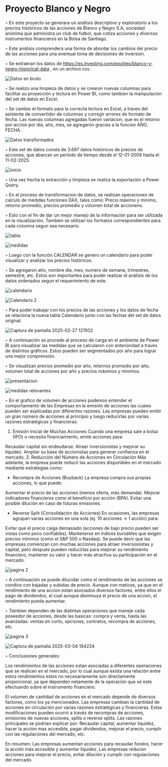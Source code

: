 # Proyecto Blanco y Negro 

◦ En este proyecto se generara un análisis descriptivo y exploratorio a los precios históricos de las acciones de Blanco y Negro S.A, sociedad anónima que 
 administra un club de futbol, que cotiza acciones y diversos instrumentos 
 financieros en la Bolsa de Santiago. 

◦ Este análisis comprendera una forma de abordar los cambios del precio de las acciones para una eventual toma de decisiones de inversión. 

◦ Se extraeran los datos de https://es.investing.com/equities/blanco-y-negro-historical-data , en un archivo csv. 





![Datos en bruto](https://github.com/user-attachments/assets/f13c837c-f3d5-499e-9821-6ba5b5e892af)




◦ Se realizo una limpieza de datos y se crearon nuevas columnas para facilitar su proyección y lectura en Power BI, como tambien la manipulación del set de datos en Excel. 

◦ Se cambio el formato para la correcta lectura en Excel, a traves del asistente de convertidor de columnas y corregir errores de formato de fecha. 
 Las nuevas columnas agregadas fueron variacion, que es el retorno por accion por día, año, mes, se agregaron gracias a la funcion AÑO, FECHA.




![Datos transformados](https://github.com/user-attachments/assets/944b5892-99a3-47c0-8c3a-eec8271f37a7)




◦ Este set de datos consta de 3.697 datos históricos de precios de acciones, que abarcan un periódo de tiempo desde el 12-01-2009 hasta el 11-02-2025.






![inicio](https://github.com/user-attachments/assets/f3062f31-ccab-4967-8042-7ab5417fb8ef)







◦ Una vez hecha la extracción y limpieza se realiza la exportación a Power Query. 

◦ En el proceso de transformacion de datos, se realizan  operaciones de calculo de medidas funciones DAX, tales como: Precio máximo y minimo, retorno promedio, precios promedio y volumen total de accionens. 

◦ Esto con el fin de dar un mejor manejo de la información para ser utilizada en la visualización. Tambien se utilizan los formatos correspondientes para cada columna segun sea necesario.





![tabla](https://github.com/user-attachments/assets/7bde054f-3e6b-4197-b17c-b4e719d951b4)





![medidas](https://github.com/user-attachments/assets/1c388536-26c9-4c22-8201-f1bbb4cf7efe)



◦ Luego con la función CALENDAR se genero un calendario para poder visualizar y analizar los precios históricos. 

◦ Se agregaron año, nombre día, mes, numero de semana, trimestres, semestre, etc. Estos son importantes para poder realizar el análisis de los datos ordenados segun el requerimiento de este.




![calendario](https://github.com/user-attachments/assets/10f718f9-43ee-4aae-bedb-0c9102e44e74)




![Calendario 2](https://github.com/user-attachments/assets/3d61c652-5384-495c-825b-7183ba03701c)



◦ Para poder trabajar con los precios de las acciones y los datos de fecha se relaciona la nueva tabla Calendario junto con las fechas del set de datos original.



![Captura de pantalla 2025-02-27 121502](https://github.com/user-attachments/assets/6143028f-0f41-455c-9fa2-219a9696b4f8)




◦ A continuación se procede al proceso de carga en el ambiente de Power BI para visualizar las medidas que se calcularon con anterioridad a traves de distintos gráficos. Estos pueden ser segmentados por año para lograr una mejor comprensión. 

◦ Se visualizan precios promedio por año, retornos promedio por año, volumen total de acciones por año y precios máximos y minimos.





![presentacion](https://github.com/user-attachments/assets/40de535c-c5ec-4b2b-8118-efa1515f6e34)






![medidas relevantes](https://github.com/user-attachments/assets/04dd0159-00af-4298-b040-fc769ae40371)





◦ En el grafico de volumen de acciones podemos entender el comportamiento de las Empresas en la emisión de acciones las cuales pueden ser explicadas por diferentes razones. Las empresas pueden emitir un gran número de acciones al principio y luego reducirlas por varias razones estratégicas y financieras:

1. Emisión Inicial de Muchas Acciones
Cuando una empresa sale a bolsa (IPO) o necesita financiamiento, emite acciones para:

Recaudar capital sin endeudarse.
Atraer inversionistas y mejorar su liquidez.
Ampliar su base de accionistas para generar confianza en el mercado.
2. Reducción del Número de Acciones en Circulación
Más adelante, la empresa puede reducir las acciones disponibles en el mercado mediante estrategias como:

* Recompra de Acciones (Buyback)
La empresa compra sus propias acciones, lo que puede:

Aumentar el precio de las acciones (menos oferta, más demanda).
Mejorar indicadores financieros como el beneficio por acción (BPA).
Evitar una posible dilución en caso de futuras emisiones.

* Reverse Split (Consolidación de Acciones)
En ocasiones, las empresas agrupan varias acciones en una sola (ej. 10 acciones → 1 acción) para:

Evitar que el precio caiga demasiado (acciones de bajo precio pueden ser vistas como poco confiables).
Mantenerse en índices bursátiles que exigen precios mínimos (como el S&P 500 o Nasdaq).
Se puede decir que las empresas comienzan con muchas acciones para atraer inversionistas y capital, pero después pueden reducirlas para mejorar su rendimiento financiero, mantener su valor y hacer más atractiva su participación en el mercado.





![pagina 2](https://github.com/user-attachments/assets/57c3dc7d-d954-495b-8eeb-7a8540bebfcd)







◦ A continuación se puede dilucidar como el rendimiento de las acciones se condice con bajadas y subidas de precio. Aunque con matices, ya que en el rendimiento de una accion estan asociados diversos factores, entre ellos el pago de dividendos, el cual aunque disminuya el precio de una accion, el rendimiento pueda aumentar. 

◦ Tambien dependen de las distintas operaciones que maneje cada poseedor de acciones, desde las basicas: compra y venta, hasta las avanzadas: ventas en corto, opciones, contratos, recompra de acciones, etc.







![pagina 3](https://github.com/user-attachments/assets/8c37ed1b-3de3-4695-9bda-36eadc3977ea)







![Captura de pantalla 2025-03-04 184224](https://github.com/user-attachments/assets/cca3aa44-166b-4106-b778-47857005386f)







◦ Conclusiones generales:

Los rendimientos de las acciones estan asociadas a diferentes operaciones que se realicen en el mercado, por lo cual aunque exista una relación entre estos rendimientos estos no necesariamente son directamente proporcional, ya que dependen netamente de la operación que se este efectuando sobre el instrumento financiero.

El volumen de cantidad de acciones en el mercado depende de diversos factores, como los ya mencionados. Las empresas cambian la cantidad de acciones en circulación por varias razones estratégicas y financieras. Estas modificaciones pueden ocurrir a través de recompras de acciones, emisiones de nuevas acciones, splits o reverse splits. Las razones principales se podrian explicar por: Recaudar capital, aumentar liquidez, hacer la accion mas accesible, pagar dividendos, mejorar el precio, cumplir con las regulaciones del mercado, etc.

En resumen:
Las empresas aumentan acciones para recaudar fondos, hacer la acción más accesible y aumentar liquidez.
Las empresas reducen acciones para mejorar el precio, evitar dilución y cumplir con regulaciones del mercado.
























